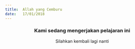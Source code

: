 ```yaml
---
title:  Allah yang Cemburu
date:   17/01/2018
---
```


### <center>Kami sedang mengerjakan pelajaran ini</center>
<center>Silahkan kembali lagi nanti</center>